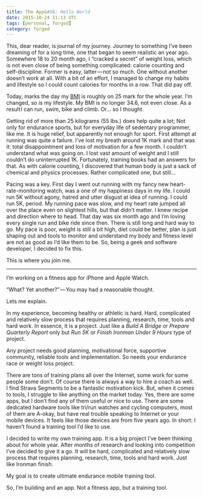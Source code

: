 ```yaml
---
title: The App&#58; Hello World
date: 2015-10-24 11:13 UTC
tags: [personal, forged]
category: forged
---
```


This, dear reader, is journal of my journey. Journey to something I’ve been dreaming of for a long time, one that began to seem realistic an year ago.
Somewhere 18 to 20 month ago, I “cracked a secret” of weight loss, which is not even close of being something complicated: calorie counting and self-discipline. Former is easy, latter — not so much. One without another doesn’t work at all. With a bit of an effort, I managed to change my habits and lifestyle so I could count calories for months in a row. That did pay off.

Today, marks the day my [BMI][bmi] is roughly on 25 mark for the whole year. I’m changed, so is my lifestyle. My BMI is no longer 34.6, not even close. As a result I can run, swim, bike and climb. Or… so I thought.

Getting rid of more than 25 kilograms (55 lbs.) does help quite a lot; Not only for endurance sports, but for everyday life of sedentary programmer, like me. It is huge relief, but apparently not enough for sport. First attempt at running was quite a failure. I’ve lost my breath around 1K mark and that was it: total disappointment and loss of motivation for a few month. I couldn’t understand what was going on. I lost vast amount of weight and I still couldn’t do uninterrupted 1K. Fortunately, training books had an answers for that. As with calorie counting, I discovered that human body is just a sack of chemical and physics processes. Rather complicated one, but still…

Pacing was a key. First day I went out running with my fancy new heart-rate-monitoring watch, was a one of my happiness days in my life. I could run 5K without agony, hatred and utter disgust at idea of running. I could run 5K, period. My running pace was slow, and my heart rate jumped all over the place even on slightest hills, but that didn’t matter. I knew recipe and direction where to head. That day was six month ago and I’m loving every single run and bike ride since then.
There is still long and hard way to go. My pace is poor, weight is still a bit high, diet could be better, plan is just shaping out and tools to monitor and understand my body and fitness level are not as good as I’d like them to be. So, being a geek and software developer, I decided to fix this.

This is where you join me.

***

I’m working on a fitness app for iPhone and Apple Watch.

“What? Yet another?” — You may had a reasonable thought.

Lets me explain.

In my experience, becoming healthy or athletic is hard. Hard, complicated and relatively slow process that requires planning, research, time, tools and hard work. In essence, it is a project. Just like a _Build A Bridge_ or _Prepare Quarterly Report_ only but _Run 5K_ or _Finish Ironman Under 9 Hours_ type of project.

Any project needs good planning, motivational force, supportive community, reliable tools and implementation. So needs your endurance race or weight loss project.

There are tons of training plans all over the Internet, some work for some people some don’t. Of course there is always a way to hire a coach as well. I find Strava Segments to be a fantastic motivation kick. But, when it comes to tools, I struggle to like anything on the market today. Yes, there are some apps, but I don’t find any of them useful or nice to use. There are some dedicated hardware tools like tri/run watches and cycling computers, most of them are A-okay, but have real trouble speaking to Internet or your mobile devices. It feels like those devices are from five years ago. In short: I haven’t found a training tool I’d like to use.

I decided to write my own training app. It is a big project I’ve been thinking about for whole year. After months of research and looking into competition I’ve decided to give it a go. It will be hard, complicated and relatively slow process that requires planning, research, time, tools and hard work. Just like Ironman finish.

My goal is to create ultimate endurance mobile training tool.

So, I’m building and an app. Not a fitness app, but a training tool.

[bmi]:https://en.wikipedia.org/wiki/Body_mass_index